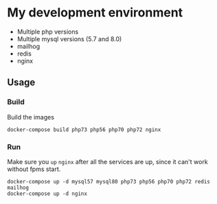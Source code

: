 # My development environment

- Multiple php versions
- Multiple mysql versions (5.7 and 8.0)
- mailhog
- redis
- nginx

## Usage

### Build

Build the images

```
docker-compose build php73 php56 php70 php72 nginx
```

### Run

Make sure you `up` `nginx` after all the services are up, since it can't work without fpms start.

```
docker-compose up -d mysql57 mysql80 php73 php56 php70 php72 redis mailhog
docker-compose up -d nginx
```
